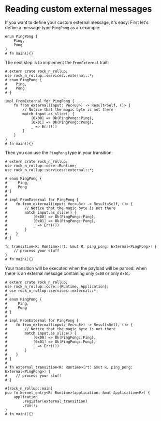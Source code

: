 # Reading custom external messages

If you want to define your custom external message, it's easy:
First let's define a message type `PingPong` as an example:

```rust, noplayground
enum PingPong {
    Ping,
    Pong
}
# fn main(){}
```

The next step is to implement the `FromExternal` trait:

```rust, noplayground
# extern crate rock_n_rollup;
use rock_n_rollup::services::external::*;
# enum PingPong {
#    Ping,
#    Pong
# }

impl FromExternal for PingPong {
    fn from_external(input: Vec<u8>) -> Result<Self, ()> {
        // Notice that the magic byte is not there
        match input.as_slice() {
            [0x00] => Ok(PingPong::Ping),
            [0x01] => Ok(PingPong::Pong),
            _ => Err(())
        }
    }
}
# fn main(){}
```

Then you can use the `PingPong` type in your transition:

```rust, noplayground
# extern crate rock_n_rollup;
use rock_n_rollup::core::Runtime;
use rock_n_rollup::services::external::*;

# enum PingPong {
#     Ping,
#     Pong
# }
#
# impl FromExternal for PingPong {
#    fn from_external(input: Vec<u8>) -> Result<Self, ()> {
#        // Notice that the magic byte is not there
#        match input.as_slice() {
#            [0x00] => Ok(PingPong::Ping),
#            [0x01] => Ok(PingPong::Pong),
#            _ => Err(())
#        }
#    }
# }

fn transition<R: Runtime>(rt: &mut R, ping_pong: External<PingPong>) {
    // process your stuff
}
# fn main(){}
```

Your transition will be executed when the payload will be parsed: when there is an external message containing only `0x00` or only `0x01`.

```rust, noplayground
# extern crate rock_n_rollup;
use rock_n_rollup::core::{Runtime, Application};
# use rock_n_rollup::services::external::*;
#
# enum PingPong {
#     Ping,
#     Pong
# }
#
# impl FromExternal for PingPong {
#    fn from_external(input: Vec<u8>) -> Result<Self, ()> {
#        // Notice that the magic byte is not there
#        match input.as_slice() {
#            [0x00] => Ok(PingPong::Ping),
#            [0x01] => Ok(PingPong::Pong),
#            _ => Err(())
#        }
#    }
# }
#
# fn external_transition<R: Runtime>(rt: &mut R, ping_pong: External<PingPong>) {
#    // process your stuff
# }

#[rock_n_rollup::main]
pub fn kernel_entry<R: Runtime>(application: &mut Application<R>) {
    application
        .register(external_transition)
        .run();
}
# fn main(){}
```

